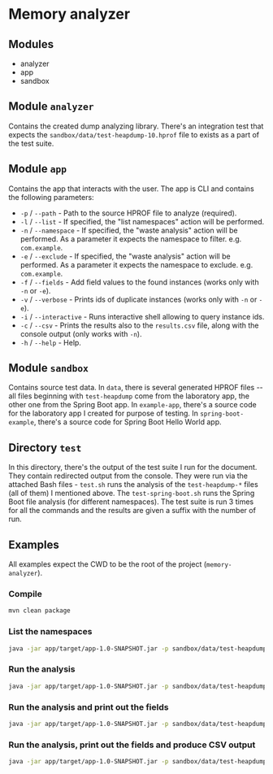 # Memory analyzer

## Modules

- analyzer
- app
- sandbox

## Module `analyzer`

Contains the created dump analyzing library. There's an integration test that expects the `sandbox/data/test-heapdump-10.hprof` file to exists as a part of the test suite.

## Module `app`

Contains the app that interacts with the user. The app is CLI and contains the following parameters:

- `-p` / `--path` - Path to the source HPROF file to analyze (required).
- `-l` / `--list` - If specified, the "list namespaces" action will be performed.
- `-n` / `--namespace` - If specified, the "waste analysis" action will be performed. As a parameter it expects the namespace to filter. e.g. `com.example`.
- `-e` / `--exclude` - If specified, the "waste analysis" action will be performed. As a parameter it expects the namespace to exclude. e.g. `com.example`.
- `-f` / `--fields` - Add field values to the found instances (works only with `-n` or `-e`).
- `-v` / `--verbose` - Prints ids of duplicate instances (works only with `-n` or `-e`).
- `-i` / `--interactive` - Runs interactive shell allowing to query instance ids.
- `-c` / `--csv` - Prints the results also to the `results.csv` file, along with the console output (only works with `-n`).
- `-h` / `--help` - Help.

## Module `sandbox`

Contains source test data. In `data`, there is several generated HPROF files -- all files beginning with `test-heapdump` come from the laboratory app, the other one from the Spring Boot app. In `example-app`, there's a source code for the laboratory app I created for purpose of testing. In `spring-boot-example`, there's a source code for Spring Boot Hello World app.

## Directory `test`

In this directory, there's the output of the test suite I run for the document. They contain redirected output from the console. They were run via the attached Bash files - `test.sh` runs the analysis of the `test-heapdump-*` files (all of them) I mentioned above. The `test-spring-boot.sh` runs the Spring Boot file analysis (for different namespaces). The test suite is run 3 times for all the commands and the results are given a suffix with the number of run.

## Examples

All examples expect the CWD to be the root of the project (`memory-analyzer`).

### Compile

```bash
mvn clean package
```

### List the namespaces

```bash
java -jar app/target/app-1.0-SNAPSHOT.jar -p sandbox/data/test-heapdump-10.hprof -l
```

### Run the analysis

```bash
java -jar app/target/app-1.0-SNAPSHOT.jar -p sandbox/data/test-heapdump-10.hprof -n cz.mxmx.memoryanalyzer.example
```

### Run the analysis and print out the fields

```bash
java -jar app/target/app-1.0-SNAPSHOT.jar -p sandbox/data/test-heapdump-10.hprof -n cz.mxmx.memoryanalyzer.example -f
```

### Run the analysis, print out the fields and produce CSV output

```bash
java -jar app/target/app-1.0-SNAPSHOT.jar -p sandbox/data/test-heapdump-10.hprof -n cz.mxmx.memoryanalyzer.example -f -c
```
